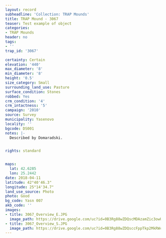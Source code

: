 ```yaml
---
layout: record
subheadline: 'Collection: TRAP Mounds'
title: TRAP Mound - 3067
teaser: Test example of object
categories:
- TRAP Mounds
header: no
tags:
- ''
trap_id: '3067'

certainty: Certain
elevation: '440'
max_diameter: '8'
min_diameter: '8'
height: '0.5'
size_category: Small
surrounding_land_use: Pasture
surface_condition: Stones
robbed: Yes
crm_condition: '4'
crm_intactness: '5'
campaign: '2010'
source: Survey
municipality: Yasenovo
locality: ''
bgcode: DS001
notes: |-
  Described by Domaradski.


rights: standard


maps:
  lat: 42.6285
  lon: 25.2442
date: 2018-04-11
latitude: 42°40'46.3"
longitude: 25°14'34.7"
land_use_source: Photo
photo: Good
bg_code: Yasn 007
akb_code: ''
images:
- title: 3067_Overview_E.JPG
  image_path: https://drive.google.com/uc?id=0B3Rg88wZDQscMDAzamZic3owUjA
- title: 3067_Overview_S.JPG
  image_path: https://drive.google.com/uc?id=0B3Rg88wZDQsccFppTkp2MkRWc3c
---
```

